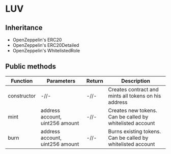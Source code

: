 # LUV

## Inheritance

+ OpenZeppelin's ERC20
+ OpenZeppelin's ERC20Detailed
+ OpenZeppelin's WhitelistedRole

## Public methods

|Function|Parameters|Return|Description|
|---|---|---|---|
|constructor|-//-|-//-|Creates contract and mints all tokens on his address|
|mint|address account, uint256 amount|-//-|Creates new tokens. Can be called by whitelisted account|
|burn|address account, uint256 amount|-//-|Burns existing tokens. Can be called by whitelisted account|
